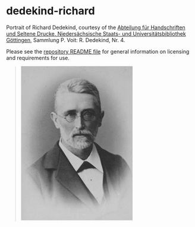 # dedekind-richard

Portrait of Richard Dedekind, courtesy of the [Abteilung für
Handschriften und Seltene Drucke, Niedersächsische Staats- und
Universitätsbibliothek
Göttingen](http://www.sub.uni-goettingen.de/en/contact/departments-a-z/departmental-and-unit-details/abteilunggruppe/handschriften-und-seltene-drucke/),
Sammlung P. Voit: R. Dedekind, Nr. 4.

Please see the [repository README file](https://github.com/OpenLogicProject/photos/blob/master/README.md) for general information on licensing and requirements for use.

> ![dedekind-richard](https://github.com/OpenLogicProject/photos/blob/master/dedekind-richard/dedekind-richard-small.png)